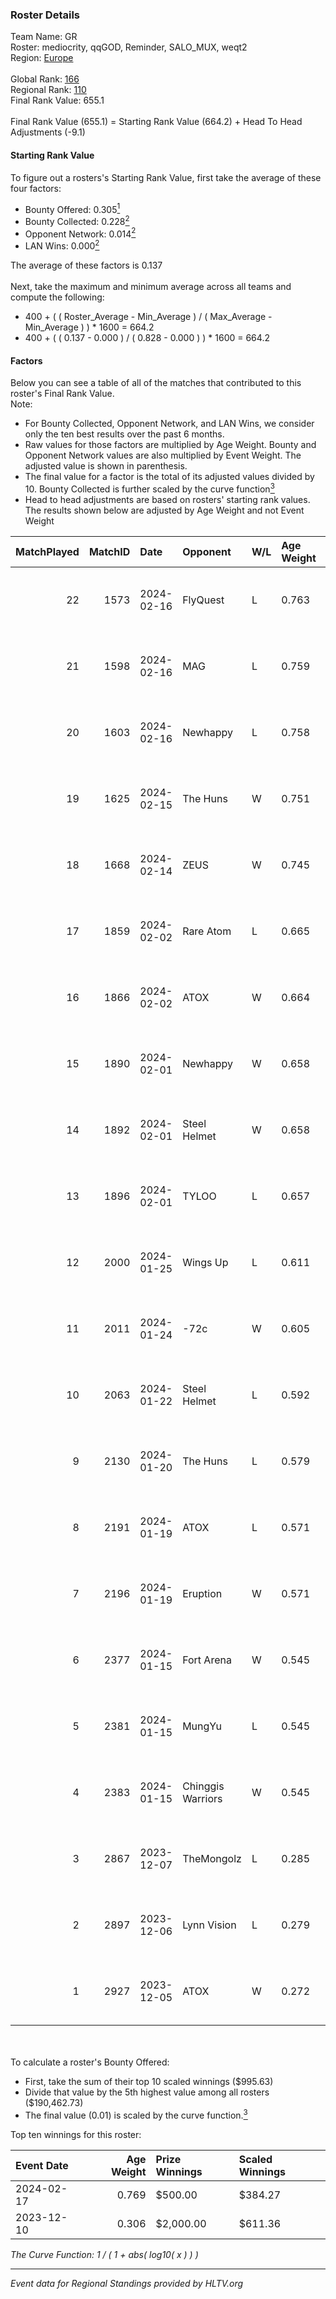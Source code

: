 ### Roster Details<br />
Team Name: GR<br />
Roster: mediocrity, qqGOD, Reminder, SALO_MUX, weqt2<br />
Region: [Europe]( ../standings_europe.md)<br />
<br />
Global Rank: [166](../standings_global.md)<br />
Regional Rank: [110]( ../standings_europe.md)<br />
Final Rank Value:  655.1<br />
<br />
Final Rank Value (655.1) = Starting Rank Value (664.2) + Head To Head Adjustments (-9.1)<br />

#### Starting Rank Value<br />
To figure out a rosters's Starting Rank Value, first take the average of these four factors:<br />
- Bounty Offered: 0.305[<sup>1</sup>](#table2)
- Bounty Collected: 0.228[<sup>2</sup>](#table1)
- Opponent Network: 0.014[<sup>2</sup>](#table1)
- LAN Wins: 0.000[<sup>2</sup>](#table1)

The average of these factors is 0.137<br />
<br />
Next, take the maximum and minimum average across all teams and compute the following:<br />
- 400 + ( ( Roster_Average - Min_Average ) / ( Max_Average - Min_Average ) ) * 1600 = 664.2
- 400 + ( ( 0.137 - 0.000 ) / ( 0.828 - 0.000 ) ) * 1600 = 664.2


#### Factors<br />
Below you can see a table of all of the matches that contributed to this roster's Final Rank Value.<br />
Note:<br />

- For Bounty Collected, Opponent Network, and LAN Wins, we consider only the ten best results over the past 6 months.
- Raw values for those factors are multiplied by Age Weight. Bounty and Opponent Network values are also multiplied by Event Weight. The adjusted value is shown in parenthesis.
- The final value for a factor is the total of its adjusted values divided by 10. Bounty Collected is further scaled by the curve function[<sup>3</sup>](#curveFunction)
- Head to head adjustments are based on rosters' starting rank values. The results shown below are adjusted by Age Weight and not Event Weight
<span id="table1"></span><br />


| MatchPlayed | MatchID | Date       | Opponent          | W/L | Age Weight | Event Weight | Bounty Collected | Opponent Network | LAN Wins  | H2H Adjustment | Participating Roster                         |
| -: | -: | :- | :- | :- | :- | :- | :- | :- | :- | -: | :- |
|          22 |    1573 | 2024-02-16 | FlyQuest          | L   | 0.763      | -            | -                | -                | -         |          -1.63 | mediocrity, qqGOD, Reminder, SALO_MUX, weqt2 |
|          21 |    1598 | 2024-02-16 | MAG               | L   | 0.759      | -            | -                | -                | -         |         -15.31 | mediocrity, qqGOD, Reminder, SALO_MUX, weqt2 |
|          20 |    1603 | 2024-02-16 | Newhappy          | L   | 0.758      | -            | -                | -                | -         |         -11.26 | mediocrity, qqGOD, Reminder, SALO_MUX, weqt2 |
|          19 |    1625 | 2024-02-15 | The Huns          | W   | 0.751      | 0.143        | 0.000 (0.000)    | 0.232 (0.025)    | 0 (0.000) |           9.59 | mediocrity, qqGOD, Reminder, SALO_MUX, weqt2 |
|          18 |    1668 | 2024-02-14 | ZEUS              | W   | 0.745      | 0.143        | 0.000 (0.000)    | 0.000 (0.000)    | 0 (0.000) |           4.19 | mediocrity, qqGOD, Reminder, SALO_MUX, weqt2 |
|          17 |    1859 | 2024-02-02 | Rare Atom         | L   | 0.665      | -            | -                | -                | -         |          -8.01 | mediocrity, qqGOD, Runnin, SALO_MUX, weqt2   |
|          16 |    1866 | 2024-02-02 | ATOX              | W   | 0.664      | 0.143        | 0.007 (0.001)    | 0.329 (0.031)    | 0 (0.000) |          13.98 | mediocrity, qqGOD, Runnin, SALO_MUX, weqt2   |
|          15 |    1890 | 2024-02-01 | Newhappy          | W   | 0.658      | 0.143        | 0.005 (0.000)    | 0.238 (0.022)    | 0 (0.000) |          11.73 | mediocrity, qqGOD, Runnin, SALO_MUX, weqt2   |
|          14 |    1892 | 2024-02-01 | Steel Helmet      | W   | 0.658      | 0.143        | 0.021 (0.002)    | 0.131 (0.012)    | 0 (0.000) |          11.26 | mediocrity, qqGOD, Runnin, SALO_MUX, weqt2   |
|          13 |    1896 | 2024-02-01 | TYLOO             | L   | 0.657      | -            | -                | -                | -         |          -3.38 | mediocrity, qqGOD, Runnin, SALO_MUX, weqt2   |
|          12 |    2000 | 2024-01-25 | Wings Up          | L   | 0.611      | -            | -                | -                | -         |          -9.26 | mediocrity, qqGOD, Reminder, SALO_MUX, weqt2 |
|          11 |    2011 | 2024-01-24 | -72c              | W   | 0.605      | 0.143        | 0.003 (0.000)    | 0.069 (0.006)    | 0 (0.000) |           9.32 | mediocrity, qqGOD, Reminder, SALO_MUX, weqt2 |
|          10 |    2063 | 2024-01-22 | Steel Helmet      | L   | 0.592      | -            | -                | -                | -         |          -8.32 | mediocrity, qqGOD, Reminder, SALO_MUX, weqt2 |
|           9 |    2130 | 2024-01-20 | The Huns          | L   | 0.579      | -            | -                | -                | -         |         -11.96 | mediocrity, qqGOD, Reminder, SALO_MUX, weqt2 |
|           8 |    2191 | 2024-01-19 | ATOX              | L   | 0.571      | -            | -                | -                | -         |          -6.30 | mediocrity, qqGOD, Reminder, SALO_MUX, weqt2 |
|           7 |    2196 | 2024-01-19 | Eruption          | W   | 0.571      | 0.143        | 0.000 (0.000)    | 0.091 (0.007)    | 0 (0.000) |           7.25 | mediocrity, qqGOD, Reminder, SALO_MUX, weqt2 |
|           6 |    2377 | 2024-01-15 | Fort Arena        | W   | 0.545      | 0.143        | 0.000 (0.000)    | 0.025 (0.002)    | 0 (0.000) |           3.27 | mediocrity, qqGOD, Reminder, SALO_MUX, weqt2 |
|           5 |    2381 | 2024-01-15 | MungYu            | L   | 0.545      | -            | -                | -                | -         |         -12.32 | mediocrity, qqGOD, Reminder, SALO_MUX, weqt2 |
|           4 |    2383 | 2024-01-15 | Chinggis Warriors | W   | 0.545      | 0.143        | 0.000 (0.000)    | 0.000 (0.000)    | 0 (0.000) |           3.09 | mediocrity, qqGOD, Reminder, SALO_MUX, weqt2 |
|           3 |    2867 | 2023-12-07 | TheMongolz        | L   | 0.285      | -            | -                | -                | -         |          -0.22 | mediocrity, qqGOD, Reminder, SALO_MUX, weqt2 |
|           2 |    2897 | 2023-12-06 | Lynn Vision       | L   | 0.279      | -            | -                | -                | -         |          -0.45 | mediocrity, qqGOD, Reminder, SALO_MUX, weqt2 |
|           1 |    2927 | 2023-12-05 | ATOX              | W   | 0.272      | 0.416        | 0.007 (0.001)    | 0.329 (0.037)    | 0 (0.000) |           5.68 | mediocrity, qqGOD, Reminder, SALO_MUX, weqt2 |

<br />
<span id="table2"></span><br />
To calculate a roster's Bounty Offered:<br />

- First, take the sum of their top 10 scaled winnings ($995.63)
- Divide that value by the 5th highest value among all rosters ($190,462.73)
- The final value (0.01) is scaled by the curve function.[<sup>3</sup>](#curveFunction)

Top ten winnings for this roster:<br />

| Event Date | Age Weight | Prize Winnings | Scaled Winnings |
| :- | -: | :- | :- |
| 2024-02-17 |      0.769 | $500.00        | $384.27         |
| 2023-12-10 |      0.306 | $2,000.00      | $611.36         |


<span id="curveFunction"></span>_The Curve Function: 1 / ( 1 + abs( log10( x ) ) )_<br />

---
_Event data for Regional Standings provided by HLTV.org_<br />
